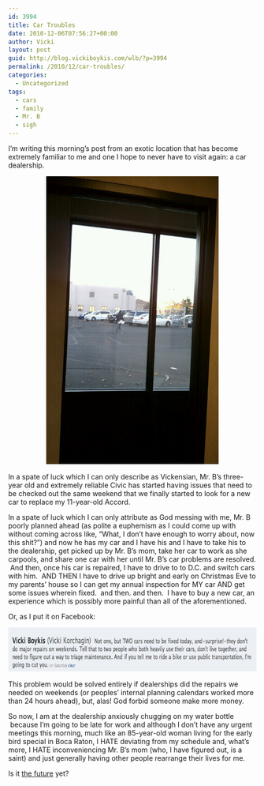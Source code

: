 ```yaml
---
id: 3994
title: Car Troubles
date: 2010-12-06T07:56:27+00:00
author: Vicki
layout: post
guid: http://blog.vickiboykis.com/wlb/?p=3994
permalink: /2010/12/car-troubles/
categories:
  - Uncategorized
tags:
  - cars
  - family
  - Mr. B
  - sigh
---
```

I&#8217;m writing this morning&#8217;s post from an exotic location that has become extremely familiar to me and one I hope to never have to visit again: a car dealership.

<p style="text-align: center;">
  <a href="https://raw.githubusercontent.com/veekaybee/wlb/gh-pages/assets/images/2010/12/wpid-IMAG0501.jpg"><img class="aligncenter size-full wp-image-3995" title="wpid-IMAG0501.jpg" src="https://raw.githubusercontent.com/veekaybee/wlb/gh-pages/assets/images/2010/12/wpid-IMAG0501.jpg" alt="" width="350" height="583" /></a>
</p>

In a spate of luck which I can only describe as Vickensian, Mr. B&#8217;s three-year old and extremely reliable Civic has started having issues that need to be checked out the same weekend that we finally started to look for a new car to replace my 11-year-old Accord.

In a spate of luck which I can only attribute as God messing with me, Mr. B poorly planned ahead (as polite a euphemism as I could come up with without coming across like, &#8220;What, I don&#8217;t have enough to worry about, now this shit?&#8221;) and now he has my car and I have his and I have to take his to the dealership, get picked up by Mr. B&#8217;s mom, take her car to work as she carpools, and share one car with her until Mr. B&#8217;s car problems are resolved.  And then, once his car is repaired, I have to drive to to D.C. and switch cars with him.  AND THEN I have to drive up bright and early on Christmas Eve to my parents&#8217; house so I can get my annual inspection for MY car AND get some issues wherein fixed.  and then. and then.  I have to buy a new car, an experience which is possibly more painful than all of the aforementioned.

Or, as I put it on Facebook:

[<img class="aligncenter size-full wp-image-3997" title="Screen shot 2010-12-06 at 7.43.35 AM" src="https://raw.githubusercontent.com/veekaybee/wlb/gh-pages/assets/images/2010/12/Screen-shot-2010-12-06-at-7.43.35-AM.png" alt="" width="746" height="89" />](https://raw.githubusercontent.com/veekaybee/wlb/gh-pages/assets/images/2010/12/Screen-shot-2010-12-06-at-7.43.35-AM.png)

This problem would be solved entirely if dealerships did the repairs we needed on weekends (or peoples&#8217; internal planning calendars worked more than 24 hours ahead), but, alas! God forbid someone make more money.

So now, I am at the dealership anxiously chugging on my water bottle  because I&#8217;m going to be late for work and although I don&#8217;t have any urgent meetings this morning, much like an 85-year-old woman living for the early bird special in Boca Raton, I HATE deviating from my schedule and, what&#8217;s more, I HATE inconveniencing Mr. B&#8217;s mom (who, I have figured out, is a saint) and just generally having other people rearrange their lives for me.

Is it [the future](http://www.popsci.com/scitech/article/2009-10/future-public-transportation-involves-personal-helicopters-mag-lev-cars-and-zeppelins) yet?